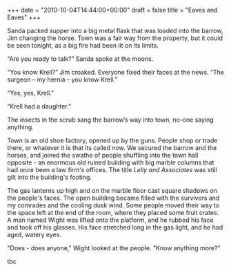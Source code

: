 +++
date = "2010-10-04T14:44:00+00:00"
draft = false
title = "Eaves and Eaves"
+++
<p class="MsoNormal">Sanda packed supper into a big metal flask that was loaded into the barrow, Jim changing the horse. Town was a fair way from the property, but it could be seen tonight, as a big fire had been lit on its limits.</p>&#13;
<p class="MsoNormal">“Are you ready to talk?” Sanda spoke at the moons.</p>&#13;
<p class="MsoNormal">“You know Krell?” Jim croaked. Everyone fixed their faces at the news. “The surgeon – my hernia – you know Krell.”</p>&#13;
<p class="MsoNormal">“Yes, yes, Krell.”</p>&#13;
<p class="MsoNormal">“Krell had a daughter.”</p>&#13;
<p class="MsoNormal">The insects in the scrub sang the barrow’s way into town, no-one saying anything.</p>&#13;
<p class="MsoNormal">Town is an old shoe factory, opened up by the guns. People shop or trade there, or whatever it is that its called now. We secured the barrow and the horses, and joined the swathe of people shuffling into the town hall opposite - an enormous old ruined building with big marble columns that had once been a law firm's offices. The title <em>Lelly and Associates</em> was still gilt into the building's footing.</p>&#13;
<p class="MsoNormal">The gas lanterns up high and on the marble floor cast square shadows on the people's faces. The open building became filled with the survivors and my comrades and the cooling dusk wind. Some people moved their way to the space left at the end of the room, where they placed some fruit crates. A man named Wight was lifted onto the platform, and he rubbed his face and took off his glasses. His face stretched long in the gas light, and he had aged, watery eyes.</p>&#13;
<p class="MsoNormal">"Does - does anyone," Wight looked at the people. "Know anything more?"</p>&#13;
<p class="MsoNormal">tbc</p> 
